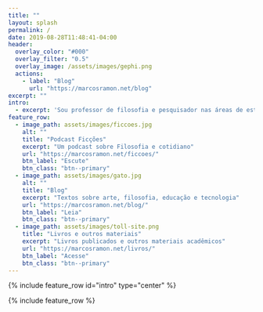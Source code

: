 ```yaml
---
title: ""
layout: splash
permalink: /
date: 2019-08-28T11:48:41-04:00
header:
  overlay_color: "#000"
  overlay_filter: "0.5"
  overlay_image: /assets/images/gephi.png
  actions:
    - label: "Blog"
      url: "https://marcosramon.net/blog"
excerpt: ""
intro: 
  - excerpt: 'Sou professor de filosofia e pesquisador nas áreas de estética e cibercultura. Escrevo sobre jogos no [Nintendo Blast](https://www.google.com/search?safe=active&client=firefox-b-d&ei=Y9VmXbr8NMqy5OUP49u5mAk&q=nintendo+blast%2Bmarcos+ramon&oq=nintendo+blast%2Bmarcos+ramon&gs_l=psy-ab.3...6696.7125..7728...0.0..0.131.261.0j2......0....1..gws-wiz.......35i304i39.Oji19PthDQc&ved=0ahUKEwj6uczspabkAhVKGbkGHeNtDpMQ4dUDCAo&uact=5), produzo podcasts e escrevo sobre arte, filosofia e tecnologia'
feature_row:
  - image_path: assets/images/ficcoes.jpg
    alt: ""
    title: "Podcast Ficções"
    excerpt: "Um podcast sobre Filosofia e cotidiano"
    url: "https://marcosramon.net/ficcoes/"
    btn_label: "Escute"
    btn_class: "btn--primary"
  - image_path: assets/images/gato.jpg
    alt: ""
    title: "Blog"
    excerpt: "Textos sobre arte, filosofia, educação e tecnologia"
    url: "https://marcosramon.net/blog/"
    btn_label: "Leia"
    btn_class: "btn--primary"
  - image_path: assets/images/toll-site.png
    title: "Livros e outros materiais"
    excerpt: "Livros publicados e outros materiais acadêmicos"
    url: "https://marcosramon.net/livros/"
    btn_label: "Acesse"
    btn_class: "btn--primary"
---
```


{% include feature_row id="intro" type="center" %}

{% include feature_row %}
